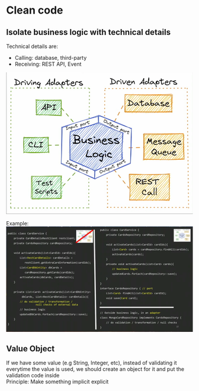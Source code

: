 # Clean code
## Isolate business logic with technical details
Technical details are:
- Calling: database, third-party
- Receiving: REST API, Event

![img.png](isolation.png)

Example:
![img.png](isolation-example.png)

## Value Object
If we have some value (e.g String, Integer, etc), instead of validating it everytime the value is used, 
we should create an object for it and put the validation code inside\
Principle: Make something implicit explicit


